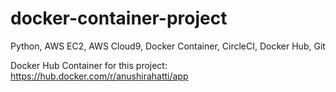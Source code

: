 # docker-container-project
Python, AWS EC2, AWS Cloud9, Docker Container, CircleCI, Docker Hub, Git

Docker Hub Container for this project: https://hub.docker.com/r/anushirahatti/app
